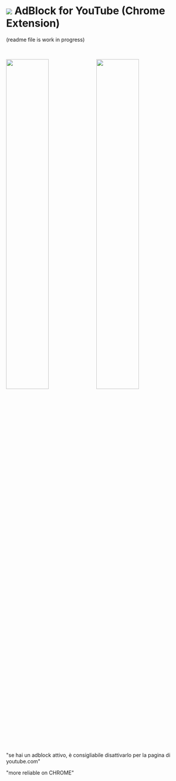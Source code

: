 # <img src="https://github.com/JoSimon05/YT-AdBlock/blob/Latest/.web_store/icon32-github.png"/> AdBlock for YouTube (Chrome Extension)

(readme file is work in progress)

<br>

<img src="https://github.com/JoSimon05/YT-AdBlock/blob/Latest/.web_store/adblock-off.png" width="48%"/> <img src="https://github.com/JoSimon05/YT-AdBlock/blob/Latest/.web_store/adblock-on.png" width="48%"/>

"se hai un adblock attivo, è consigliabile disattivarlo per la pagina di youtube.com"

"more reliable on CHROME"
